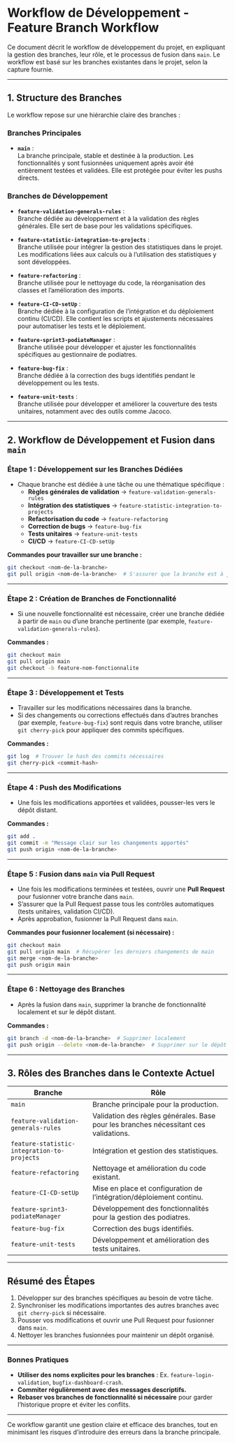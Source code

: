 # **Workflow de Développement - Feature Branch Workflow**

Ce document décrit le workflow de développement du projet, en expliquant la gestion des branches, leur rôle, et le processus de fusion dans `main`. Le workflow est basé sur les branches existantes dans le projet, selon la capture fournie.

---

## **1. Structure des Branches**

Le workflow repose sur une hiérarchie claire des branches :

### **Branches Principales**
- **`main`** :  
  La branche principale, stable et destinée à la production. Les fonctionnalités y sont fusionnées uniquement après avoir été entièrement testées et validées. Elle est protégée pour éviter les pushs directs.

### **Branches de Développement**
- **`feature-validation-generals-rules`** :  
  Branche dédiée au développement et à la validation des règles générales. Elle sert de base pour les validations spécifiques.

- **`feature-statistic-integration-to-projects`** :  
  Branche utilisée pour intégrer la gestion des statistiques dans le projet. Les modifications liées aux calculs ou à l’utilisation des statistiques y sont développées.

- **`feature-refactoring`** :  
  Branche utilisée pour le nettoyage du code, la réorganisation des classes et l’amélioration des imports.

- **`feature-CI-CD-setUp`** :  
  Branche dédiée à la configuration de l’intégration et du déploiement continu (CI/CD). Elle contient les scripts et ajustements nécessaires pour automatiser les tests et le déploiement.

- **`feature-sprint3-podiateManager`** :  
  Branche utilisée pour développer et ajuster les fonctionnalités spécifiques au gestionnaire de podiatres.

- **`feature-bug-fix`** :  
  Branche dédiée à la correction des bugs identifiés pendant le développement ou les tests.

- **`feature-unit-tests`** :  
  Branche utilisée pour développer et améliorer la couverture des tests unitaires, notamment avec des outils comme Jacoco.

---

## **2. Workflow de Développement et Fusion dans `main`**

### **Étape 1 : Développement sur les Branches Dédiées**
- Chaque branche est dédiée à une tâche ou une thématique spécifique :
   - **Règles générales de validation** → `feature-validation-generals-rules`
   - **Intégration des statistiques** → `feature-statistic-integration-to-projects`
   - **Refactorisation du code** → `feature-refactoring`
   - **Correction de bugs** → `feature-bug-fix`
   - **Tests unitaires** → `feature-unit-tests`
   - **CI/CD** → `feature-CI-CD-setUp`

**Commandes pour travailler sur une branche :**
```bash
git checkout <nom-de-la-branche>
git pull origin <nom-de-la-branche>  # S'assurer que la branche est à jour
```

---

### **Étape 2 : Création de Branches de Fonctionnalité**
- Si une nouvelle fonctionnalité est nécessaire, créer une branche dédiée à partir de `main` ou d’une branche pertinente (par exemple, `feature-validation-generals-rules`).

**Commandes :**
```bash
git checkout main
git pull origin main
git checkout -b feature-nom-fonctionnalite
```

---

### **Étape 3 : Développement et Tests**
- Travailler sur les modifications nécessaires dans la branche.
- Si des changements ou corrections effectués dans d’autres branches (par exemple, `feature-bug-fix`) sont requis dans votre branche, utiliser `git cherry-pick` pour appliquer des commits spécifiques.

**Commandes :**
```bash
git log  # Trouver le hash des commits nécessaires
git cherry-pick <commit-hash>
```

---

### **Étape 4 : Push des Modifications**
- Une fois les modifications apportées et validées, pousser-les vers le dépôt distant.

**Commandes :**
```bash
git add .
git commit -m "Message clair sur les changements apportés"
git push origin <nom-de-la-branche>
```

---

### **Étape 5 : Fusion dans `main` via Pull Request**
- Une fois les modifications terminées et testées, ouvrir une **Pull Request** pour fusionner votre branche dans `main`.
- S’assurer que la Pull Request passe tous les contrôles automatiques (tests unitaires, validation CI/CD).
- Après approbation, fusionner la Pull Request dans `main`.

**Commandes pour fusionner localement (si nécessaire) :**
```bash
git checkout main
git pull origin main  # Récupérer les derniers changements de main
git merge <nom-de-la-branche>
git push origin main
```

---

### **Étape 6 : Nettoyage des Branches**
- Après la fusion dans `main`, supprimer la branche de fonctionnalité localement et sur le dépôt distant.

**Commandes :**
```bash
git branch -d <nom-de-la-branche>  # Supprimer localement
git push origin --delete <nom-de-la-branche>  # Supprimer sur le dépôt distant
```

---

## **3. Rôles des Branches dans le Contexte Actuel**

| **Branche**                                 | **Rôle**                                                                             |
|---------------------------------------------|--------------------------------------------------------------------------------------|
| `main`                                      | Branche principale pour la production.                                               |
| `feature-validation-generals-rules`         | Validation des règles générales. Base pour les branches nécessitant ces validations. |
| `feature-statistic-integration-to-projects` | Intégration et gestion des statistiques.                                             |
| `feature-refactoring`                       | Nettoyage et amélioration du code existant.                                          |
| `feature-CI-CD-setUp`                       | Mise en place et configuration de l’intégration/déploiement continu.                 |
| `feature-sprint3-podiateManager`            | Développement des fonctionnalités pour la gestion des podiatres.                     |
| `feature-bug-fix`                           | Correction des bugs identifiés.                                                      |
| `feature-unit-tests`                        | Développement et amélioration des tests unitaires.                                   |

---

## **Résumé des Étapes**

1. Développer sur des branches spécifiques au besoin de votre tâche.
2. Synchroniser les modifications importantes des autres branches avec `git cherry-pick` si nécessaire.
3. Pousser vos modifications et ouvrir une Pull Request pour fusionner dans `main`.
4. Nettoyer les branches fusionnées pour maintenir un dépôt organisé.

---

### **Bonnes Pratiques**
- **Utiliser des noms explicites pour les branches** : Ex. `feature-login-validation`, `bugfix-dashboard-crash`.
- **Commiter régulièrement avec des messages descriptifs.**
- **Rebaser vos branches de fonctionnalité si nécessaire** pour garder l’historique propre et éviter les conflits.

---

Ce workflow garantit une gestion claire et efficace des branches, tout en minimisant les risques d’introduire des erreurs dans la branche principale.